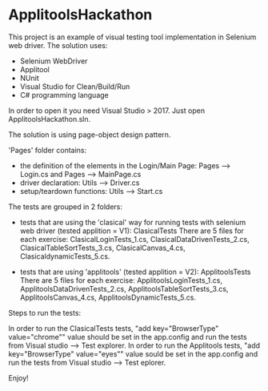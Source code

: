 # ApplitoolsHackathon

This project is an example of visual testing tool implementation in Selenium web driver. The solution uses:
- Selenium WebDriver
- Applitool
- NUnit
- Visual Studio for Clean/Build/Run
- C# programming language

In order to open it you need Visual Studio > 2017. Just open ApplitoolsHackathon.sln.

The solution is using page-object design pattern.

'Pages' folder contains:
- the definition of the elements in the Login/Main Page: Pages --> Login.cs and Pages --> MainPage.cs
- driver declaration: Utils --> Driver.cs
- setup/teardown functions: Utils --> Start.cs

The tests are grouped in 2 folders:
- tests that are using the 'clasical' way for running tests with selenium web driver (tested applition = V1): ClasicalTests
There are 5 files for each exercise: ClasicalLoginTests_1.cs, ClasicalDataDrivenTests_2.cs, ClasicalTableSortTests_3.cs, ClasicalCanvas_4.cs, ClasicaldynamicTests_5.cs.

- tests that are using 'applitools'  (tested applition = V2): ApplitoolsTests
There are 5 files for each exercise: ApplitoolsLoginTests_1.cs, ApplitoolsDataDrivenTests_2.cs, ApplitoolsTableSortTests_3.cs, ApplitoolsCanvas_4.cs, ApplitoolsDynamicTests_5.cs.


Steps to run the tests:

In order to run the ClasicalTests tests, "add key="BrowserType" value="chrome"" value should be set in the app.config and run the tests from Visual studio --> Test explorer.
In order to run the Applitools tests, "add key="BrowserType" value="eyes"" value sould be set in the app.config and run the tests from Visual studio --> Test eplorer.


Enjoy!
